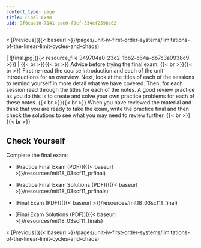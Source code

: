 ```yaml
---
content_type: page
title: Final Exam
uid: 9f0caa10-7141-eae0-f9cf-534cf2596c02
---
```


« [Previous]({{< baseurl >}}/pages/unit-iv-first-order-systems/limitations-of-the-linear-limit-cycles-and-chaos)

| ![final.jpg]({{< resource_file 349704a0-23c2-1bb2-c64a-db7c3a0938c9 >}}) |  {{< br >}}{{< br >}} Advice before trying the final exam: {{< br >}}{{< br >}} First re-read the course introduction and each of the unit introductions for an overview. Next, look at the titles of each of the sessions to remind yourself in more detail what we have covered. Then, for each session read through the titles for each of the notes. A good review practice as you do this is to create and solve your own practice problems for each of these notes. {{< br >}}{{< br >}} When you have reviewed the material and think that you are ready to take the exam, write the practice final and then check the solutions to see what you may need to review further. {{< br >}}{{< br >}}  

Check Yourself
--------------

Complete the final exam:

*   [Practice Final Exam (PDF)]({{< baseurl >}}/resources/mit18_03scf11_prfinal)
*   [Practice Final Exam Solutions (PDF)]({{< baseurl >}}/resources/mit18_03scf11_prfinals)
  
*   [Final Exam (PDF)]({{< baseurl >}}/resources/mit18_03scf11_final)
*   [Final Exam Solutions (PDF)]({{< baseurl >}}/resources/mit18_03scf11_finals)

« [Previous]({{< baseurl >}}/pages/unit-iv-first-order-systems/limitations-of-the-linear-limit-cycles-and-chaos)